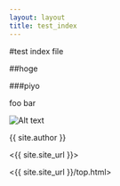 ```yaml
---
layout: layout
title: test_index
---
```

#test index file

##hoge

###piyo

foo bar

![Alt text](../images/robot_stand.png "Optional title")

{{ site.author }}

<{{ site.site_url }}>

<{{ site.site_url }}/top.html>
